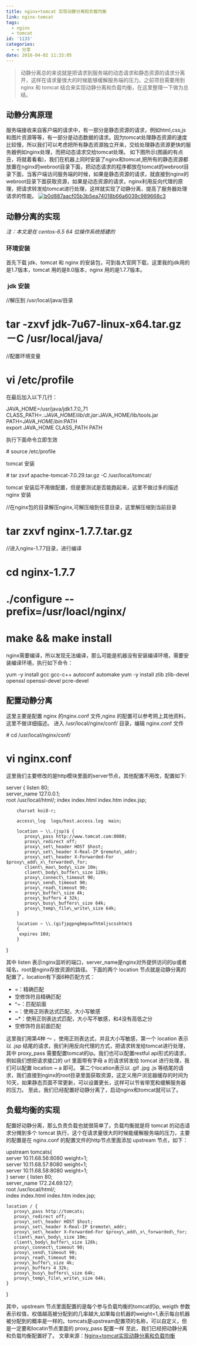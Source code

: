 ```yaml
---
title: nginx+tomcat 实现动静分离和负载均衡
link: nginx-tomcat
tags:
  - nginx
  - tomcat
id: '1133'
categories:
  - - 分享
date: 2016-04-02 11:33:05
---
```


> 动静分离总的来说就是把请求到服务端的动态请求和静态资源的请求分离开，这样在请求量很大的时候能够缓解服务端的压力。之前项目需要用到 nginx 和 tomcat 结合来实现动静分离和负载均衡，在这里整理一下做为总结。

## 动静分离原理

服务端接收来自客户端的请求中，有一部分是静态资源的请求，例如html,css,js和图片资源等等，有一部分是动态数据的请求。因为tomcat处理静态资源的速度比较慢，所以我们可以考虑把所有静态资源独立开来，交给处理静态资源更快的服务器例如nginx处理，而把动态请求交给tomcat处理。 如下图所示(图画的有点丑，将就着看看)，我们在机器上同时安装了nginx和tomcat,把所有的静态资源都放置在nginx的webroot目录下面，把动态请求的程序都放在tomcat的webroot目录下面，当客户端访问服务端的时候，如果是静态资源的请求，就直接到nginx的webroot目录下面获取资源，如果是动态资源的请求，nginx利用反向代理的原理，把请求转发给tomcat进行处理，这样就实现了动静分离，提高了服务器处理请求的性能。 [![b0d887aacf05b3b5ea74018b66a6039c989668c3](http://vsnote.test/wp-content/uploads/2016/04/b0d887aacf05b3b5ea74018b66a6039c989668c3.png)](http://vsnote.test/wp-content/uploads/2016/04/b0d887aacf05b3b5ea74018b66a6039c989668c3.png)

## 动静分离的实现

_注：本文是在 centos-6.5 64 位操作系统搭建的_

### 环境安装

首先下载 jdk、tomcat 和 nginx 的安装包，可到各大官网下载，这里我的jdk用的是1.7版本，tomcat 用的是8.0版本，nginx 用的是1.7.7版本。

###  jdk 安装

//解压到 /usr/local/java/目录
# tar -zxvf jdk-7u67-linux-x64.tar.gz －C /usr/local/java/
//配置环境变量
# vi /etc/profile

在最后加入以下几行：

JAVA\_HOME=/usr/java/jdk1.7.0\_71
CLASS\_PATH=.:$JAVA\_HOME/lib/dt.jar:$JAVA\_HOME/lib/tools.jar    
PATH=$JAVA\_HOME/bin:$PATH                                      
export JAVA\_HOME CLASS\_PATH PATH

执行下面命令立即生效

\# source /etc/profile

tomcat 安装

\# tar zxvf apache-tomcat-7.0.29.tar.gz  -C /usr/local/tomcat/

tomcat 安装后不用做配置，但是要测试是否能跑起来，这里不做过多的描述 nginx 安装

//在nginx包的目录解压nginx,可解压缩到任意目录，这里解压缩到当前目录
# tar zxvf nginx-1.7.7.tar.gz                    
//进入nginx-1.7.7目录，进行编译                    
# cd nginx-1.7.7                                  
# ./configure --prefix=/usr/loacl/nginx/          
# make && make install

nginx需要编译，所以发现无法编译，那么可能是机器没有安装编译环境，需要安装编译环境，执行如下命令：

yum -y install gcc gcc-c++ autoconf automake
yum -y install zlib zlib-devel openssl openssl-devel pcre-devel

## 配置动静分离

这里主要是配置 nginx 的nginx.conf 文件,nginx 的配置可以参考网上其他资料，这里不做详细描述。 进入 /usr/local/nginx/conf/ 目录，编辑 nginx.conf 文件

\# cd /usr/local/nginx/conf/                   
# vi nginx.conf

这里我们主要修改的是http模块里面的server节点，其他配置不用改，配置如下:

server {
        listen       80;                       
        server\_name  127.0.0.1;               
        root  /usr/local/html/;
        index  index.html index.htm index.jsp;

        charset koi8-r;

        access\_log  logs/host.access.log  main;

        location ~ \\.(jsp)$ {
           proxy\_pass http://www.tomcat.com:8080;
           proxy\_redirect off;
           proxy\_set\_header HOST $host;
           proxy\_set\_header X-Real-IP $remote\_addr;
           proxy\_set\_header X-Forwarded-For $proxy\_add\_x\_forwarded\_for;
           client\_max\_body\_size 10m;
           client\_body\_buffer\_size 128k;
           proxy\_connect\_timeout 90;
           proxy\_send\_timeout 90;
           proxy\_read\_timeout 90;
           proxy\_buffer\_size 4k;
           proxy\_buffers 4 32k;
           proxy\_busy\_buffers\_size 64k;
           proxy\_temp\_file\_write\_size 64k;
        }

        location ~ \\.(gifjpgpngbmpswfhtmljscsshtm)$
        {
         expires 10d;
        }
 }

其中 listen 表示nginx监听的端口，server\_name是nginx对外提供访问的ip或者域名，root是nginx存放资源的路径。 下面的两个 location 节点就是动静分离的配置了，location有下面6种匹配方式：

*   \=：精确匹配
*   空修饰符且精确匹配
*   ^~：匹配前面
*   ~：使用正则表达式匹配，大小写敏感
*   ~\*：使用正则表达式匹配，大小写不敏感，和4没有高低之分
*   空修饰符且前面匹配

这里我们用第4种 ～ ，使用正则表达式，并且大小写敏感，第一个 location 表示以 .jsp 结尾的请求，我们利用反向代理的方式，把请求转发给tomcat进行处理，其中 proxy\_pass 需要配置tomcat的ip。我们也可以配置restful api形式的请求，例如我们想把请求接口的 url 里面带有字母 a 的请求转发给 tomcat 进行处理，我们可以配置 location ~ a 即可。 第二个location表示以 .gif .jpg .js 等结尾的请求，我们直接到nginx的root目录里面获取资源，这定义用户浏览器缓存的时间为10天，如果静态页面不常更新，可以设置更长，这样可以节省带宽和缓解服务器的压力。 至此，我们已经配置好动静分离了，启动nginx和tomcat就可以了。

## 负载均衡的实现

配置好动静分离，那么负责负载也就很简单了。负载均衡就是将 tomcat 的动态请求分摊到多个 tomcat 执行，这个在请求量很大的时候能缓解服务端的压力，主要的配置是在 nginx.conf 的配置文件的http节点里面添加 upstream 节点，如下：

upstream tomcats{                               
    server 10.11.68.56:8080 weight=1;     
    server 10.11.68.57:8080 weight=1;       
    server 10.11.68.58:8080 weight=1;     
}
server {
    listen       80;                       
    server\_name  172.24.69.127;                
    root  /usr/local/html/;  
    index  index.html index.htm index.jsp;

    location / {
       proxy\_pass http://tomcats;
       proxy\_redirect off;
       proxy\_set\_header HOST $host;
       proxy\_set\_header X-Real-IP $remote\_addr;
       proxy\_set\_header X-Forwarded-For $proxy\_add\_x\_forwarded\_for;
       client\_max\_body\_size 10m;
       client\_body\_buffer\_size 128k;
       proxy\_connect\_timeout 90;
       proxy\_send\_timeout 90;
       proxy\_read\_timeout 90;
       proxy\_buffer\_size 4k;
       proxy\_buffers 4 32k;
       proxy\_busy\_buffers\_size 64k;
       proxy\_temp\_file\_write\_size 64k;
    }
}

其中，upstream 节点里面配置的是每个参与负载均衡的tomcat的ip, weigth 参数表示权值，权值越高被分配到的几率越大,如果每台机器的weight=1,表示每台机器被分配到的概率是一样的。tomcats是upstream配置项的名称，可以自定义，但是一定要和locatin节点里面的 proxy\_pass 配置一样 至此，我们已经把动静分离和负载均衡配置好了。 文章来源：[Nginx+tomcat实现动静分离和负载均衡](http://139.196.14.76/t/nginx-tomcat/260)